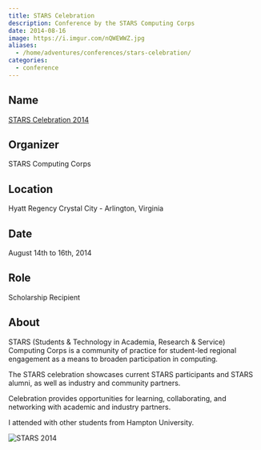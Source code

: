 ```yaml
---
title: STARS Celebration
description: Conference by the STARS Computing Corps
date: 2014-08-16
image: https://i.imgur.com/nQWEWWZ.jpg
aliases:
  - /home/adventures/conferences/stars-celebration/
categories:
  - conference
---
```


## Name

[STARS Celebration 2014](https://www.starscelebration.org/2014/)

## Organizer

STARS Computing Corps

## Location

Hyatt Regency Crystal City - Arlington, Virginia

## Date

August 14th to 16th, 2014

## Role

Scholarship Recipient

## About

STARS (Students & Technology in Academia, Research & Service) Computing Corps is a community of practice for student-led regional engagement as a means to broaden participation in computing.

The STARS celebration showcases current STARS participants and STARS alumni, as well as industry and community partners.

Celebration provides opportunities for learning, collaborating, and networking with academic and industry partners.

I attended with other students from Hampton University.

![STARS 2014](https://i.imgur.com/VLWjSEl.jpg)
